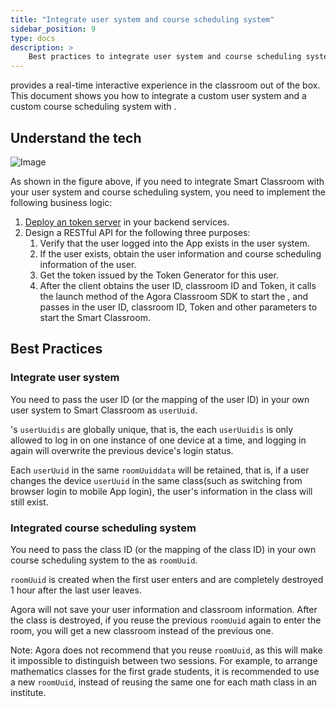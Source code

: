 ```yaml
---
title: "Integrate user system and course scheduling system"
sidebar_position: 9
type: docs
description: >
    Best practices to integrate user system and course scheduling system in Flexible Classroom
---
```


<Vg k="FC"/> provides a real-time interactive experience in the classroom out of the box. This document shows you how to integrate a custom user system and a custom course scheduling system with <Vg k="FC"/>.

## Understand the tech

![Image](/images/flexible-classroom/integrate-systems-flexible-classroom.png)

As shown in the figure above, if you need to integrate Smart Classroom with your user system and course scheduling system, you need to implement the following business logic:

1. [Deploy an <Vg k="SIG"/> token server](/signaling/develop/authentication-workflow) in your backend services.
1. Design a RESTful API for the following three purposes:
    1. Verify that the user logged into the App exists in the user system.
    1. If the user exists, obtain the user information and course scheduling information of the user.
    1. Get the <Vg k="SIG"/> token issued by the <Vg k="SIG"/> Token Generator for this user.
    1. After the client obtains the user ID, classroom ID and <Vg k="SIG"/> Token, it calls the launch method of the Agora Classroom SDK to start the <Vg k="FC"/>, and passes in the user ID, classroom ID, <Vg k="SIG"/> Token and other parameters to start the Smart Classroom.

## Best Practices

### Integrate user system

You need to pass the user ID (or the mapping of the user ID) in your own user system to Smart Classroom as `userUuid`.

<Vg k="FC"/>'s `userUuidis` are globally unique, that is, the each `userUuidis` is only allowed to log in on one instance of one device at a time, and logging in again will overwrite the previous device's login status.

Each `userUuid` in the same `roomUuiddata` will be retained, that is, if a user changes the device `userUuid` in the same class(such as switching from browser login to mobile App login), the user's information in the class will still exist.

### Integrated course scheduling system

You need to pass the class ID (or the mapping of the class ID) in your own course scheduling system to the <Vg k="FC"/> as `roomUuid`.

<Vg k="FC"/> `roomUuid` is created when the first user enters and are completely destroyed 1 hour after the last user leaves.

Agora will not save your user information and classroom information. After the class is destroyed, if you reuse the previous `roomUuid` again to enter the room, you will get a  new classroom instead of the previous one.

Note: Agora does not recommend that you reuse `roomUuid`, as this will make it impossible to distinguish between two sessions. For example, to arrange mathematics classes for the first grade students, it is recommended to use a new `roomUuid`, instead of reusing the same one for each math class in an institute.

